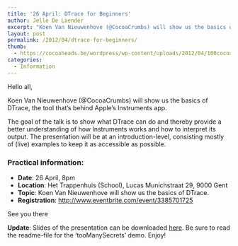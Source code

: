 ```yaml
---
title: '26 April: DTrace for Beginners'
author: Jelle De Laender
excerpt: "Koen Van Nieuwenhove (@CocoaCrumbs) will show us the basics of DTrace, the tool that's behind Apple's Instruments app."
layout: post
permalink: /2012/04/dtrace-for-beginners/
thumb:
  - https://cocoaheads.be/wordpress/wp-content/uploads/2012/04/100cocoaheads-logo-web.png
categories:
  - Information
---
```

Hello all,

Koen Van Nieuwenhove (@CocoaCrumbs) will show us the basics of DTrace, the tool that&#8217;s behind Apple&#8217;s Instruments app.

The goal of the talk is to show what DTrace can do and thereby provide a better understanding of how Instruments works and how to interpret its output. The presentation will be at an introduction-level, consisting mostly of (live) examples to keep it as accessible as possible.

### Practical information:

  * **Date**: 26 April, 8pm
  * **Location**: Het Trappenhuis (School), Lucas Munichstraat 29, 9000 Gent
  * **Topic**: Koen Van Nieuwenhove will show us the basics of DTrace.
  * **Registration**: <http://www.eventbrite.com/event/3385701725>

See you there

**Update**: Slides of the presentation can be downloaded [here][1]. Be sure to read the readme-file for the &#8216;tooManySecrets&#8217; demo. Enjoy!

 [1]: https://dl.dropboxusercontent.com/u/25138/cocoaheads/CocoaHeads_DTrace.zip